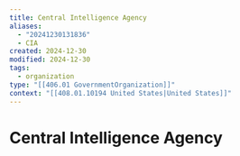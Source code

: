 ```yaml
---
title: Central Intelligence Agency
aliases:
  - "20241230131836"
  - CIA
created: 2024-12-30
modified: 2024-12-30
tags:
  - organization
type: "[[406.01 GovernmentOrganization]]"
context: "[[408.01.10194 United States|United States]]"
---
```

# Central Intelligence Agency
